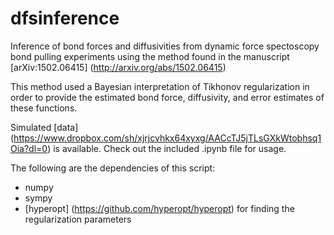 dfsinference
============

Inference of bond forces and diffusivities from dynamic force spectoscopy bond pulling experiments using the method found in the manuscript [arXiv:1502.06415] (http://arxiv.org/abs/1502.06415)

This method used a Bayesian interpretation of Tikhonov regularization in order to provide the estimated
bond force, diffusivity, and error estimates of these functions.

Simulated [data] (https://www.dropbox.com/sh/xjrjcvhkx64xyxg/AACcTJ5jTLsGXkWtobhsq1Oia?dl=0) is available. Check out the included .ipynb file for usage. 

The following are the dependencies of this script:
* numpy
* sympy
* [hyperopt] (https://github.com/hyperopt/hyperopt) for finding the regularization parameters
